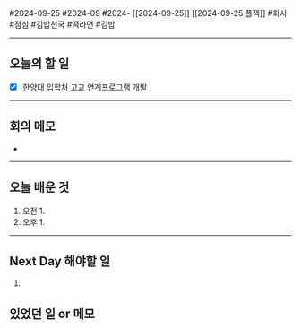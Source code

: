 #2024-09-25 #2024-09 #2024- [[2024-09-25]] [[2024-09-25 플젝]]
#회사 #점심 #김밥천국 #떡라면 #김밥

---
## 오늘의 할 일
- [x] 한양대 입학처 고교 연계프로그램 개발
---
## 회의 메모
- 
---
## 오늘 배운 것
1. 오전
    1. 
2. 오후
    1. 
---
## Next Day 해야할 일
1. 


## 있었던 일 or 메모